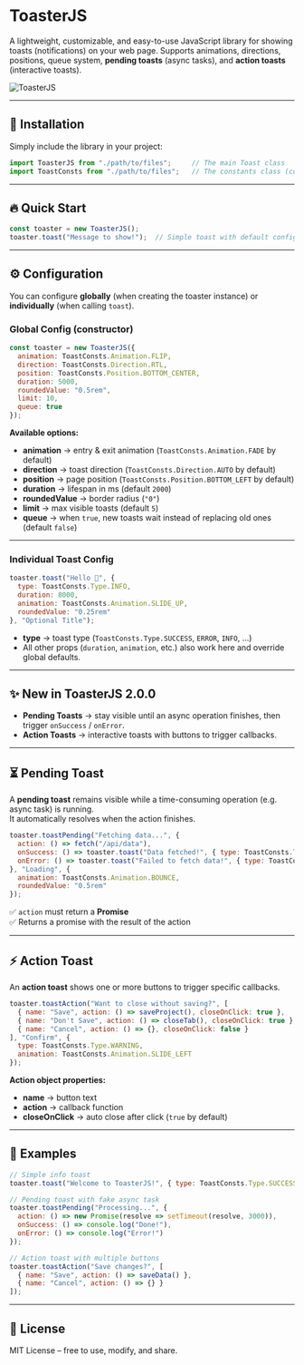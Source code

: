 # ToasterJS

A lightweight, customizable, and easy-to-use JavaScript library for showing toasts (notifications) on your web page.
Supports animations, directions, positions, queue system, **pending toasts** (async tasks), and **action toasts** (interactive toasts).

![ToasterJS](./assets/toasts.png)

---

## 🚀 Installation

Simply include the library in your project:

```js
import ToasterJS from "./path/to/files";     // The main Toast class
import ToastConsts from "./path/to/files";   // The constants class (contains static objects)
```

---

## 🔥 Quick Start

```js
const toaster = new ToasterJS();                
toaster.toast("Message to show!");  // Simple toast with default configs
```

---

## ⚙️ Configuration

You can configure **globally** (when creating the toaster instance) or **individually** (when calling `toast`).

### Global Config (constructor)

```js
const toaster = new ToasterJS({
  animation: ToastConsts.Animation.FLIP,
  direction: ToastConsts.Direction.RTL,
  position: ToastConsts.Position.BOTTOM_CENTER,
  duration: 5000,
  roundedValue: "0.5rem",
  limit: 10,
  queue: true
});
```

**Available options:**
- **animation** → entry & exit animation (`ToastConsts.Animation.FADE` by default)  
- **direction** → toast direction (`ToastConsts.Direction.AUTO` by default)  
- **position** → page position (`ToastConsts.Position.BOTTOM_LEFT` by default)  
- **duration** → lifespan in ms (default `2000`)  
- **roundedValue** → border radius (`"0"`)  
- **limit** → max visible toasts (default `5`)  
- **queue** → when `true`, new toasts wait instead of replacing old ones (default `false`)  

---

### Individual Toast Config

```js
toaster.toast("Hello 🎉", {
  type: ToastConsts.Type.INFO,
  duration: 8000,
  animation: ToastConsts.Animation.SLIDE_UP,
  roundedValue: "0.25rem"
}, "Optional Title");
```

- **type** → toast type (`ToastConsts.Type.SUCCESS`, `ERROR`, `INFO`, …)  
- All other props (`duration`, `animation`, etc.) also work here and override global defaults.  

---

## ✨ New in ToasterJS 2.0.0

- **Pending Toasts** → stay visible until an async operation finishes, then trigger `onSuccess` / `onError`.  
- **Action Toasts** → interactive toasts with buttons to trigger callbacks.  

---

## ⏳ Pending Toast

A **pending toast** remains visible while a time-consuming operation (e.g. async task) is running.  
It automatically resolves when the action finishes.  

```js
toaster.toastPending("Fetching data...", {
  action: () => fetch("/api/data"),
  onSuccess: () => toaster.toast("Data fetched!", { type: ToastConsts.Type.SUCCESS }),
  onError: () => toaster.toast("Failed to fetch data!", { type: ToastConsts.Type.ERROR })
}, "Loading", {
  animation: ToastConsts.Animation.BOUNCE,
  roundedValue: "0.5rem"
});
```

✅ `action` must return a **Promise**  
✅ Returns a promise with the result of the action  

---

## ⚡ Action Toast

An **action toast** shows one or more buttons to trigger specific callbacks.  

```js
toaster.toastAction("Want to close without saving?", [
  { name: "Save", action: () => saveProject(), closeOnClick: true },
  { name: "Don't Save", action: () => closeTab(), closeOnClick: true },
  { name: "Cancel", action: () => {}, closeOnClick: false }
], "Confirm", {
  type: ToastConsts.Type.WARNING,
  animation: ToastConsts.Animation.SLIDE_LEFT
});
```

**Action object properties:**
- **name** → button text  
- **action** → callback function  
- **closeOnClick** → auto close after click (`true` by default)  

---

## 📖 Examples

```js
// Simple info toast
toaster.toast("Welcome to ToasterJS!", { type: ToastConsts.Type.SUCCESS });

// Pending toast with fake async task
toaster.toastPending("Processing...", {
  action: () => new Promise(resolve => setTimeout(resolve, 3000)),
  onSuccess: () => console.log("Done!"),
  onError: () => console.log("Error!")
});

// Action toast with multiple buttons
toaster.toastAction("Save changes?", [
  { name: "Save", action: () => saveData() },
  { name: "Cancel", action: () => {} }
]);
```

---

## 📝 License
MIT License – free to use, modify, and share.

